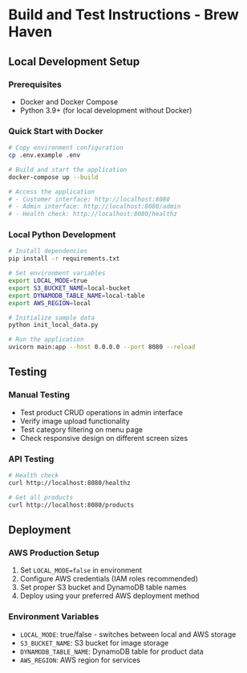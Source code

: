 # Build and Test Instructions - Brew Haven

## Local Development Setup

### Prerequisites
- Docker and Docker Compose
- Python 3.9+ (for local development without Docker)

### Quick Start with Docker
```bash
# Copy environment configuration
cp .env.example .env

# Build and start the application
docker-compose up --build

# Access the application
# - Customer interface: http://localhost:8080
# - Admin interface: http://localhost:8080/admin
# - Health check: http://localhost:8080/healthz
```

### Local Python Development
```bash
# Install dependencies
pip install -r requirements.txt

# Set environment variables
export LOCAL_MODE=true
export S3_BUCKET_NAME=local-bucket
export DYNAMODB_TABLE_NAME=local-table
export AWS_REGION=local

# Initialize sample data
python init_local_data.py

# Run the application
uvicorn main:app --host 0.0.0.0 --port 8080 --reload
```

## Testing

### Manual Testing
- Test product CRUD operations in admin interface
- Verify image upload functionality
- Test category filtering on menu page
- Check responsive design on different screen sizes

### API Testing
```bash
# Health check
curl http://localhost:8080/healthz

# Get all products
curl http://localhost:8080/products
```

## Deployment

### AWS Production Setup
1. Set `LOCAL_MODE=false` in environment
2. Configure AWS credentials (IAM roles recommended)
3. Set proper S3 bucket and DynamoDB table names
4. Deploy using your preferred AWS deployment method

### Environment Variables
- `LOCAL_MODE`: true/false - switches between local and AWS storage
- `S3_BUCKET_NAME`: S3 bucket for image storage
- `DYNAMODB_TABLE_NAME`: DynamoDB table for product data
- `AWS_REGION`: AWS region for services